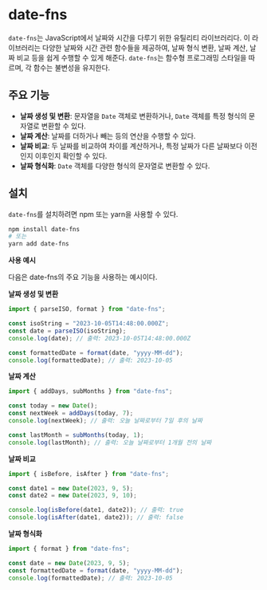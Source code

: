 # date-fns

`date-fns`는 JavaScript에서 날짜와 시간을 다루기 위한 유틸리티 라이브러리다. 이 라이브러리는 다양한 날짜와 시간 관련 함수들을 제공하여, 날짜 형식 변환, 날짜 계산, 날짜 비교 등을 쉽게 수행할 수 있게 해준다. `date-fns`는 함수형 프로그래밍 스타일을 따르며, 각 함수는 불변성을 유지한다.

## 주요 기능

- **날짜 생성 및 변환**: 문자열을 `Date` 객체로 변환하거나, `Date` 객체를 특정 형식의 문자열로 변환할 수 있다.
- **날짜 계산**: 날짜를 더하거나 빼는 등의 연산을 수행할 수 있다.
- **날짜 비교**: 두 날짜를 비교하여 차이를 계산하거나, 특정 날짜가 다른 날짜보다 이전인지 이후인지 확인할 수 있다.
- **날짜 형식화**: `Date` 객체를 다양한 형식의 문자열로 변환할 수 있다.

## 설치

`date-fns`를 설치하려면 npm 또는 yarn을 사용할 수 있다.

```sh
npm install date-fns
# 또는
yarn add date-fns
```

**사용 예시**

다음은 date-fns의 주요 기능을 사용하는 예시이다.

**날짜 생성 및 변환**

```javascript
import { parseISO, format } from "date-fns";

const isoString = "2023-10-05T14:48:00.000Z";
const date = parseISO(isoString);
console.log(date); // 출력: 2023-10-05T14:48:00.000Z

const formattedDate = format(date, "yyyy-MM-dd");
console.log(formattedDate); // 출력: 2023-10-05
```

**날짜 계산**

```javascript
import { addDays, subMonths } from "date-fns";

const today = new Date();
const nextWeek = addDays(today, 7);
console.log(nextWeek); // 출력: 오늘 날짜로부터 7일 후의 날짜

const lastMonth = subMonths(today, 1);
console.log(lastMonth); // 출력: 오늘 날짜로부터 1개월 전의 날짜
```

**날짜 비교**

```javascript
import { isBefore, isAfter } from "date-fns";

const date1 = new Date(2023, 9, 5);
const date2 = new Date(2023, 9, 10);

console.log(isBefore(date1, date2)); // 출력: true
console.log(isAfter(date1, date2)); // 출력: false
```

**날짜 형식화**

```javascript
import { format } from "date-fns";

const date = new Date(2023, 9, 5);
const formattedDate = format(date, "yyyy-MM-dd");
console.log(formattedDate); // 출력: 2023-10-05
```
